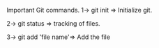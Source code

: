 Important Git commands.
1-> git init => Initialize git.

2->  git status => tracking of files.

3-> git add 'file name'=> Add the file